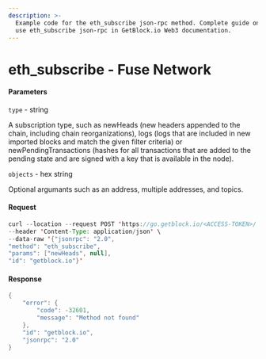 ```yaml
---
description: >-
  Example code for the eth_subscribe json-rpc method. Сomplete guide on how to
  use eth_subscribe json-rpc in GetBlock.io Web3 documentation.
---
```


# eth\_subscribe - Fuse Network

#### Parameters

`type` - string

A subscription type, such as newHeads (new headers appended to the chain, including chain reorganizations), logs (logs that are included in new imported blocks and match the given filter criteria) or newPendingTransactions (hashes for all transactions that are added to the pending state and are signed with a key that is available in the node).

`objects` - hex string

Optional argumants such as an address, multiple addresses, and topics.

#### Request

```java
curl --location --request POST 'https://go.getblock.io/<ACCESS-TOKEN>/' \
--header 'Content-Type: application/json' \ 
--data-raw '{"jsonrpc": "2.0",
"method": "eth_subscribe",
"params": ["newHeads", null],
"id": "getblock.io"}'
```

#### Response

```java
{
    "error": {
        "code": -32601,
        "message": "Method not found"
    },
    "id": "getblock.io",
    "jsonrpc": "2.0"
}
```
